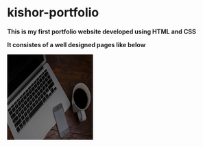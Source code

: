 # **kishor-portfolio**

**This is my first portfolio website developed using HTML and CSS**

**It consistes of a well designed pages like below**

<img src="img/Coding.jpg" width="200" height="200">
